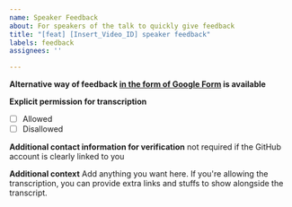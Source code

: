 ```yaml
---
name: Speaker Feedback
about: For speakers of the talk to quickly give feedback
title: "[feat] [Insert_Video_ID] speaker feedback"
labels: feedback
assignees: ''

---
```


**Alternative way of feedback [in the form of Google Form](https://forms.gle/D68jU5FmAKoXMwhc6) is available**

**Explicit permission for transcription**
- [ ] Allowed
- [ ] Disallowed

**Additional contact information for verification**
not required if the GitHub account is clearly linked to you

**Additional context**
Add anything you want here. If you're allowing the transcription, you can provide extra links and stuffs to show alongside the transcript.
